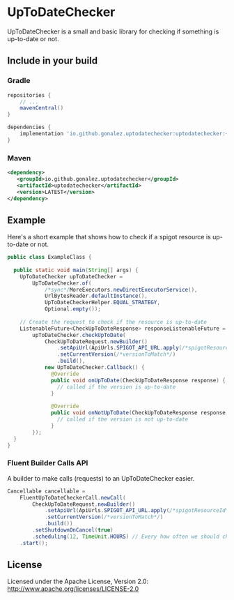 UpToDateChecker
============================
UpToDateChecker is a small and basic library for checking if something is up-to-date or not.

## Include in your build
### Gradle
```gradle
repositories {
    // ...
    mavenCentral()
}

dependencies {
    implementation 'io.github.gonalez.uptodatechecker:uptodatechecker:+'
}
```
### Maven
```xml
<dependency>
   <groupId>io.github.gonalez.uptodatechecker</groupId>
   <artifactId>uptodatechecker</artifactId>
   <version>LATEST</version>
</dependency>
```

## Example
Here's a short example that shows how to check if a spigot resource is up-to-date or not.

```java
public class ExampleClass {
  
  public static void main(String[] args) {
    UpToDateChecker upToDateChecker = 
        UpToDateChecker.of(
            /*sync*/MoreExecutors.newDirectExecutorService(),
            UrlBytesReader.defaultInstance(), 
            UpToDateCheckerHelper.EQUAL_STRATEGY,
            Optional.empty());
    
    // Create the request to check if the resource is up-to-date
    ListenableFuture<CheckUpToDateResponse> responseListenableFuture =
        upToDateChecker.checkUpToDate(
            CheckUpToDateRequest.newBuilder()
                .setApiUrl(ApiUrls.SPIGOT_API_URL.apply(/*spigotResourceId*/))
                .setCurrentVersion(/*versionToMatch*/)
                .build(),
            new UpToDateChecker.Callback() {
              @Override
              public void onUpToDate(CheckUpToDateResponse response) {
                // called if the version is up-to-date
              }
              
              @Override
              public void onNotUpToDate(CheckUpToDateResponse response) {
                // called if the version is not up-to-date
              }
        });
  }
}
```
### Fluent Builder Calls API
A builder to make calls (requests) to an UpToDateChecker easier.
```java
Cancellable cancellable =
    FluentUpToDateCheckerCall.newCall(
        CheckUpToDateRequest.newBuilder()
            .setApiUrl(ApiUrls.SPIGOT_API_URL.apply(/*spigotResourceId*/))
            .setCurrentVersion(/*versionToMatch*/)
            .build())
        .setShutdownOnCancel(true)
        .scheduling(12, TimeUnit.HOURS) // Every how often we should check again?
    .start();
```
## License

Licensed under the Apache License, Version 2.0: http://www.apache.org/licenses/LICENSE-2.0